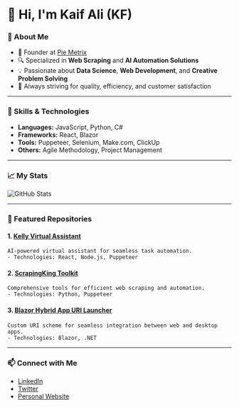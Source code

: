 # 👋 Hi, I'm Kaif Ali (KF)  
 

### 🚀 About Me  
- 🌟 Founder at [Pie Metrix](https://pimatrix.in)  
- 🔍 Specialized in **Web Scraping** and **AI Automation Solutions**  
- 💡 Passionate about **Data Science**, **Web Development**, and **Creative Problem Solving**  
- 🎯 Always striving for quality, efficiency, and customer satisfaction  

---

### 💼 Skills & Technologies  
- **Languages:** JavaScript, Python, C#  
- **Frameworks:** React, Blazor  
- **Tools:** Puppeteer, Selenium, Make.com, ClickUp  
- **Others:** Agile Methodology, Project Management  

---

### 📈 My Stats  
![GitHub Stats](https://github-readme-stats.vercel.app/api?username=kaifali&show_icons=true&theme=radical)

---

### 🌟 Featured Repositories  
#### 1. **[Kelly Virtual Assistant](https://github.com/kaifali/kelly-virtual-assistant)**  
    AI-powered virtual assistant for seamless task automation.  
    - Technologies: React, Node.js, Puppeteer  

#### 2. **[ScrapingKing Toolkit](https://github.com/kaifali/scrapingking-toolkit)**  
    Comprehensive tools for efficient web scraping and automation.  
    - Technologies: Python, Puppeteer  

#### 3. **[Blazor Hybrid App URI Launcher](https://github.com/kaifali/blazor-uri-launcher)**  
    Custom URI scheme for seamless integration between web and desktop apps.  
    - Technologies: Blazor, .NET  

---

### 📫 Connect with Me  
- [LinkedIn](https://linkedin.com/in/kaifali)  
- [Twitter](https://twitter.com/kaif11ali)  
- [Personal Website](https://pimatrix.in)  
